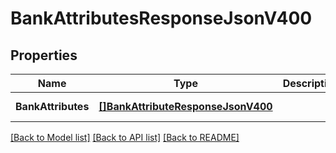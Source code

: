 # BankAttributesResponseJsonV400

## Properties
Name | Type | Description | Notes
------------ | ------------- | ------------- | -------------
**BankAttributes** | [**[]BankAttributeResponseJsonV400**](BankAttributeResponseJsonV400.md) |  | [default to null]

[[Back to Model list]](../README.md#documentation-for-models) [[Back to API list]](../README.md#documentation-for-api-endpoints) [[Back to README]](../README.md)


